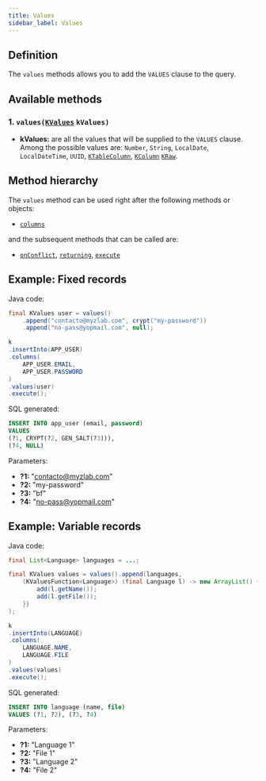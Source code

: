 ```yaml
---
title: Values
sidebar_label: Values
---
```


## Definition

The `values` methods allows you to add the `VALUES` clause to the query.

## Available methods

### 1. `values(`[`KValues`](/docs/misc/kvalues) `kValues)`

- **kValues:** are all the values that will be supplied to the `VALUES` clause.  
Among the possible values are: `Number`, `String`, `LocalDate`, `LocalDateTime`, `UUID`, [`KTableColumn`](/docs/misc/select-list-values#1-ktablecolumn), [`KColumn`](/docs/misc/select-list-values#2-kcolumn) [`KRaw`](/docs/misc/select-list-values#7-kraw).

## Method hierarchy

The `values` method can be used right after the following methods or objects:

- [`columns`](/docs/insert-statement/columns/)

and the subsequent methods that can be called are:

- [`onConflict`](/docs/select-statement/select/), [`returning`](/docs/insert-statement/returning/), [`execute`](/docs/select-statement/select/)

## Example: Fixed records

Java code:

```java
final KValues user = values()
    .append("contacto@myzlab.com", crypt("my-password"))
    .append("no-pass@yopmail.com", null);

k
.insertInto(APP_USER)
.columns(
    APP_USER.EMAIL,
    APP_USER.PASSWORD
)
.values(user)
.execute();

```

SQL generated:

```sql
INSERT INTO app_user (email, password)
VALUES 
(?1, CRYPT(?2, GEN_SALT(?3))), 
(?4, NULL)
```

Parameters:

- **?1:** "contacto@myzlab.com"
- **?2:** "my-password"
- **?3:** "bf"
- **?4:** "no-pass@yopmail.com"

## Example: Variable records

Java code:

```java
final List<Language> languages = ...;

final KValues values = values().append(languages,
    (KValuesFunction<Language>) (final Language l) -> new ArrayList() {{
        add(l.getName());
        add(l.getFile());
    }}
);

k
.insertInto(LANGUAGE)
.columns(
    LANGUAGE.NAME,
    LANGUAGE.FILE
)
.values(values)
.execute();
```

SQL generated:

```sql
INSERT INTO language (name, file)
VALUES (?1, ?2), (?3, ?4)
```

Parameters:

- **?1:** "Language 1"
- **?2:** "File 1"
- **?3:** "Language 2"
- **?4:** "File 2"